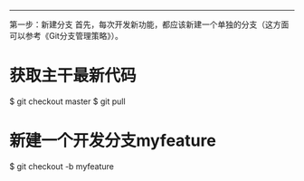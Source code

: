 --------------------------------------------------
第一步：新建分支
首先，每次开发新功能，都应该新建一个单独的分支（这方面可以参考《Git分支管理策略》）。

# 获取主干最新代码
$ git checkout master
$ git pull

# 新建一个开发分支myfeature
$ git checkout -b myfeature
